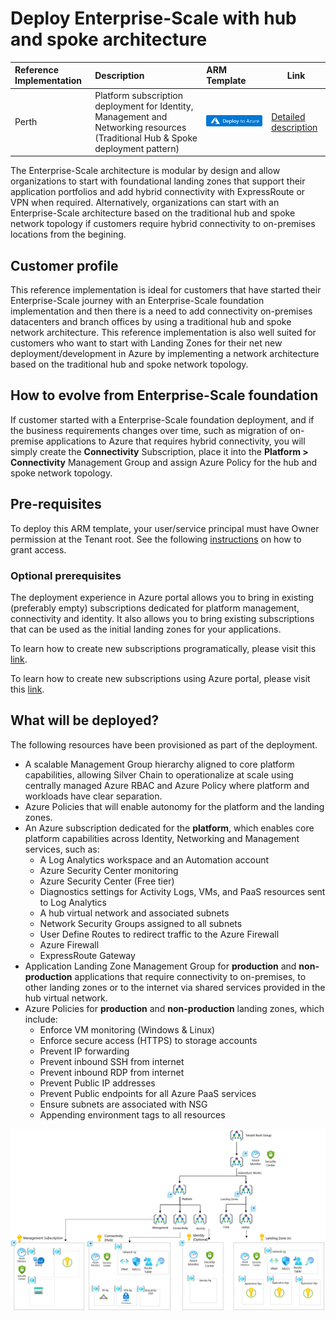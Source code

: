 # Deploy Enterprise-Scale with hub and spoke architecture

| Reference Implementation | Description | ARM Template | Link |
|:-------------------------|:-------------|:-------------|------|
| Perth | Platform subscription deployment for Identity, Management and Networking resources (Traditional Hub & Spoke deployment pattern) |[![Deploy To Azure](https://raw.githubusercontent.com/Azure/azure-quickstart-templates/master/1-CONTRIBUTION-GUIDE/images/deploytoazure.svg?sanitize=true)](https://portal.azure.com/#blade/Microsoft_Azure_CreateUIDef/CustomDeploymentBlade/uri/https%3A%2F%2Fraw.githubusercontent.com%2Ftulpy%2FAzureFoundations%2FMaster%2Freference%2Fperth%2FarmTemplates%2Fhub.json/createUIDefinitionUri/https%3A%2F%2Fraw.githubusercontent.com%2Ftulpy%2FAzureFoundations%2FMaster%2Freference%2Fperth%2FarmTemplates%2Fportal-hub.json) | [Detailed description](./reference/perth/README.md) |

The Enterprise-Scale architecture is modular by design and allow organizations to start with foundational landing zones that support their application portfolios and add hybrid connectivity with ExpressRoute or VPN when required. Alternatively, organizations can start with an Enterprise-Scale architecture based on the traditional hub and spoke network topology if customers require hybrid connectivity to on-premises locations from the begining.  

## Customer profile

This reference implementation is ideal for customers that have started their Enterprise-Scale journey with an Enterprise-Scale foundation implementation and then there is a need to add connectivity on-premises datacenters and branch offices by using a traditional hub and spoke network architecture. This reference implementation is also well suited for customers who want to start with Landing Zones for their net new
deployment/development in Azure by implementing a network architecture based on the traditional hub and spoke network topology.

## How to evolve from Enterprise-Scale foundation

If customer started with a Enterprise-Scale foundation deployment, and if the business requirements changes over time, such as migration of on-premise applications to Azure that requires hybrid connectivity, you will simply create the **Connectivity** Subscription, place it into the **Platform > Connectivity** Management Group and assign Azure Policy for the hub and spoke network topology.

## Pre-requisites

To deploy this ARM template, your user/service principal must have Owner permission at the Tenant root.
See the following [instructions](https://docs.microsoft.com/en-us/azure/role-based-access-control/elevate-access-global-admin) on how to grant access.

### Optional prerequisites

The deployment experience in Azure portal allows you to bring in existing (preferably empty) subscriptions dedicated for platform management, connectivity and identity. It also allows you to bring existing subscriptions that can be used as the initial landing zones for your applications.

To learn how to create new subscriptions programatically, please visit this [link](https://docs.microsoft.com/en-us/azure/azure-resource-manager/management/programmatically-create-subscription?tabs=rest).

To learn how to create new subscriptions using Azure portal, please visit this [link](https://azure.microsoft.com/en-us/blog/create-enterprise-subscription-experience-in-azure-portal-public-preview/).

## What will be deployed?

The following resources have been provisioned as part of the deployment.

* A scalable Management Group hierarchy aligned to core platform capabilities, allowing Silver Chain to operationalize at scale using centrally managed Azure RBAC and Azure Policy where platform and workloads have clear separation.
* Azure Policies that will enable autonomy for the platform and the landing zones.
* An Azure subscription dedicated for the **platform**, which enables core platform capabilities across Identity, Networking and Management services, such as:
  * A Log Analytics workspace and an Automation account
  * Azure Security Center monitoring
  * Azure Security Center (Free tier)
  * Diagnostics settings for Activity Logs, VMs, and PaaS resources sent to Log Analytics
  * A hub virtual network and associated subnets
  * Network Security Groups assigned to all subnets
  * User Define Routes to redirect traffic to the Azure Firewall
  * Azure Firewall
  * ExpressRoute Gateway
* Application Landing Zone Management Group for **production** and **non-production** applications that require connectivity to on-premises, to other landing zones or to the internet via shared services provided in the hub virtual network.
* Azure Policies for **production** and **non-production** landing zones, which include:
  * Enforce VM monitoring (Windows & Linux)
  * Enforce secure access (HTTPS) to storage accounts
  * Prevent IP forwarding
  * Prevent inbound SSH from internet
  * Prevent inbound RDP from internet
  * Prevent Public IP addresses
  * Prevent Public endpoints for all Azure PaaS services
  * Ensure subnets are associated with NSG
  * Appending environment tags to all resources

![Enterprise-Scale with connectivity](./media/es-hubspoke.png)
